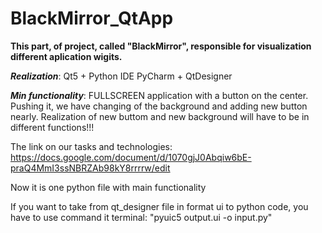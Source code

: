 # BlackMirror_QtApp
__This part, of project, called "BlackMirror", responsible for visualization different aplication wigits.__

**_Realization_**: Qt5 + Python IDE PyCharm + QtDesigner

**_Min functionality_**: FULLSCREEN application with a button on the center. Pushing it, we have changing of the background and adding new button nearly. Realization of new buttom and new background will have to be in different functions!!!


The link on our tasks and technologies: https://docs.google.com/document/d/1070gjJ0Abqiw6bE-praQ4MmI3ssNBRZAb98kY8rrrrw/edit

Now it is one python file with main functionality

If you want to take from qt_designer file in format ui to python code, you have to use command it terminal: "pyuic5 output.ui -o input.py"

